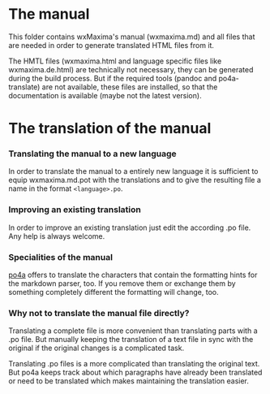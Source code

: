The manual
==========

This folder contains wxMaxima's manual (wxmaxima.md) and all files that are needed
in order to generate translated HTML files from it.

The HMTL files (wxmaxima.html and language specific files like wxmaxima.de.html)
are technically not necessary, they can be generated during the build process.
But if the required tools (pandoc and po4a-translate) are not available, these
files are installed, so that the documentation is available (maybe not the latest
version).


The translation of the manual
=============================

### Translating the manual to a new language

In order to translate the manual to a entirely new language it is sufficient to 
equip wxmaxima.md.pot with the translations and to give the resulting file a name in 
the format `<language>.po`.

### Improving an existing translation

In order to improve an existing translation just edit the according .po file.
Any help is always welcome.

### Specialities of the manual

[po4a](https://po4a.org/) offers to translate the characters
that contain the formatting hints for the markdown parser, too. If you remove 
them or exchange them by something completely different the formatting will change, too.

### Why not to translate the manual file directly?

Translating a complete file is more convenient than translating parts with a .po file.
But manually keeping the translation of a text file in sync with the original 
if the original changes is a complicated task.

Translating .po files is a more complicated than translating the original text.
But po4a keeps track about which paragraphs have already been translated or 
need to be translated which makes maintaining the translation easier.
